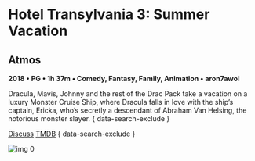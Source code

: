 # Hotel Transylvania 3: Summer Vacation

## Atmos

**2018 • PG • 1h 37m • Comedy, Fantasy, Family, Animation • aron7awol**

Dracula, Mavis, Johnny and the rest of the Drac Pack take a vacation on a luxury Monster Cruise Ship, where Dracula falls in love with the ship’s captain, Ericka, who’s secretly a descendant of Abraham Van Helsing, the notorious monster slayer.
{ data-search-exclude }

[Discuss](https://www.avsforum.com/threads/bass-eq-for-filtered-movies.2995212/post-56870030)  [TMDB](https://www.themoviedb.org/movie/400155)
{ data-search-exclude }

![img 0](https://i.imgur.com/FE9peWr.jpg)


